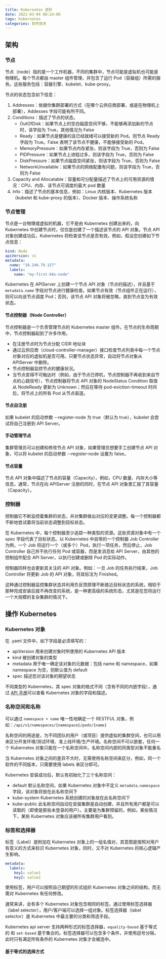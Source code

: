 ```yaml
---
title: Kubernates 进阶
date: 2022-03-04 00:24:00
tags: Kubernates
categories: 软件技术
---
```


## 架构

### 节点

节点（node）指的是一个工作机器，不同的集群中，节点可能是虚拟机也可能是物理机。每个节点都由 master 组件管理，并包含了运行 Pod（容器组）所需的服务。这些服务包括：容器引擎、kubelet、kube-proxy。

节点的状态包含如下信息：

1. Addresses：依据你集群部署的方式（在哪个云供应商部署，或是在物理机上部署），Addesses 字段可能有所不同。
2. Conditions：描述了节点的状态。
   - OutOfDisk：如果节点上的空白磁盘空间不够，不能够再添加新的节点时，该字段为 True，其他情况为 False
   - Ready：如果节点是健康的且已经就绪可以接受新的 Pod。则节点 Ready 字段为 True。False 表明了该节点不健康，不能够接受新的 Pod。
   - MemoryPressure：如果节点内存紧张，则该字段为 True，否则为 False
   - PIDPressure：如果节点上进程过多，则该字段为 True，否则为 False
   - DiskPressure：如果节点磁盘空间紧张，则该字段为 True，否则为 False
   - NetworkUnvailable：如果节点的网络配置有问题，则该字段为 True，否则为 False
3. Capacity and Allocatable：容量和可分配量描述了节点上的可用资源的情况：CPU、内存、该节点可调度的最大 pod 数量
4. Info：描述了节点的基本信息，例如：Linux 内核版本、Kubernetes 版本（kubelet 和 kube-proxy 的版本）、Docker 版本、操作系统名称

### 节点管理

节点是一台物理或虚拟的机器，它不是由 Kubernetes 创建出来的，向 Kubernetes 中创建节点时，仅仅是创建了一个描述该节点的 API 对象。节点 API 对象创建成功后，Kubernetes 将检查该节点是否有效。例如，假设您创建如下节点信息：

```yml
kind: Node
apiVersion: v1
metadata:
  name: "10.240.79.157"
  labels:
    name: "my-first-k8s-node"
```

Kubernetes 在 APIServer 上创建一个节点 API 对象（节点的描述），并且基于 `metadata.name` 字段对节点进行健康检查。如果节点有效（节点组件正在运行），则可以向该节点调度 Pod；否则，该节点 API 对象将被忽略，直到节点变为有效状态。

#### 节点控制器（Node Controller）

节点控制器是一个负责管理节点的 Kubernetes master 组件。在节点的生命周期中，节点控制器起到了许多作用。

- 在注册节点时为节点分配 CIDR 地址块
- 通过云供应商（cloud-controller-manager）接口检查节点列表中每一个节点对象对应的虚拟机是否可用。只要节点状态异常，自动将节点对象从 APIServer 中删除。
- 节点控制器监控节点的健康状况。
- 当节点变得不可触达时（例如，由于节点已停机，节点控制器不再收到来自节点的心跳信号），节点控制器将节点 API 对象的 NodeStatus Condition 取值从 NodeReady 更新为 Unknown；然后在等待 pod-eviction-timeout 时间后，将节点上的所有 Pod 从节点驱逐。

#### 节点自注册

如果 kubelet 的启动参数 --register-node 为 true（默认为 true），kubelet 会尝试将自己注册到 API Server。

#### 手动管理节点

集群管理员可以创建和修改节点 API 对象，如果管理员想要手工创建节点 API 对象，可以将 kubelet 的启动参数 --register-node 设置为 false。

#### 节点容量

节点 API 对象中描述了节点的容量（Capacity），例如，CPU 数量、内存大小等信息。通常，节点在向 APIServer 注册的同时，在节点 API 对象里汇报了其容量（Capacity）。

### 控制器

控制器它不断监控着集群的状态，并对集群做出对应的变更调整。每一个控制器都不断地尝试着将当前状态调整到目标状态。

在 Kubernetes 中，每个控制器至少追踪一种类型的资源。这些资源对象中有一个 spec 字段代表了目标状态。以 Kubernetes 中自带的一个控制器 Job Controller 为例，一个 Job 将运行一个（或多个）Pod，执行一项任务，然后停止，Job Controller 自己并不执行任何 Pod 或容器，而是发消息给 API Server，由其他的控制组件配合 API Server，以执行创建或删除 Pod 的实际动作。

控制器同样也会更新其关注的 API 对象。例如：一旦 Job 的任务执行结束，Job Controller 将更新 Job 的 API 对象，将其标注为 Finished。

这种通过控制器监控集群状态并利用负反馈原理不断接近目标状态的系统，相较于那种完成安装后就不再改变的系统，是一种更高级的系统形态，尤其是在您将运行一个大规模的复杂集群的情况下。

## 操作 Kubernetes

### Kubernetes 对象

在 .yaml 文件中，如下字段是必须填写的：

- apiVersion 用来创建对象时所使用的 Kubernetes API 版本
- kind 被创建对象的类型
- metadata 用于唯一确定该对象的元数据：包括 name 和 namespace，如果 namespace 为空，则默认值为 default
- spec 描述您对该对象的期望状态

不同类型的 Kubernetes，其 spec 对象的格式不同（含有不同的内嵌字段），通过 [API 手册](https://kubernetes.io/docs/reference/#api-reference)可以查看 Kubernetes 对象的字段和描述。

### 名称空间和名称

可以通过 `namespace + name` 唯一性地确定一个 RESTFUL 对象，例如：`/api/v1/namespaces/{namespace}/pods/{name}`

名称空间的用途是，为不同团队的用户（或项目）提供虚拟的集群空间，也可以用来区分开发环境/测试环境、准上线环境/生产环境。名称空间不可以嵌套，任何一个 Kubernetes 对象只能在一个名称空间中。名称空间内部的同类型对象不能重名

当 Kubernetes 对象之间的差异不大时，无需使用名称空间来区分，例如，同一个软件的不同版本，只需要使用 labels 来区分即可。

Kubernetes 安装成功后，默认有初始化了三个名称空间：

- default 默认名称空间，如果 Kubernetes 对象中不定义 `metadata.namespace` 字段，该对象将放在此名称空间下
- kube-system Kubernetes 系统创建的对象放在此名称空间下
- kube-public 此名称空间自动在安装集群是自动创建，并且所有用户都是可以读取的（即使是那些未登录的用户）。主要是为集群预留的，例如，某些情况下，某些 Kubernetes 对象应该被所有集群用户看到。

### 标签和选择器

标签（Label）是附加在 Kubernetes 对象上的一组名值对，其意图是按照对用户有意义的方式来标识 Kubernetes 对象，同时，又不对 Kubernetes 的核心逻辑产生影响。

```yml
metadata:
  labels:
    key1: value1
    key2: value2
```

使用标签，用户可以按照自己期望的形式组织 Kubernetes 对象之间的结构，而无需对 Kubernetes 有任何修改。

通常来讲，会有多个 Kubernetes 对象包含相同的标签。通过使用标签选择器（label selector），用户/客户端可以选择一组对象。标签选择器（label selector）是 Kubernetes 中最主要的分类和筛选手段。

Kubernetes api server 支持两种形式的标签选择器，`equality-based` 基于等式的 和 `set-based` 基于集合的。标签选择器可以包含多个条件，并使用逗号分隔，此时只有满足所有条件的 Kubernetes 对象才会被选中。

#### 基于等式的选择方式

